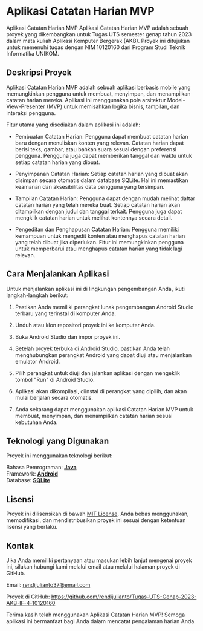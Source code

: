 

# Aplikasi Catatan Harian MVP



Aplikasi Catatan Harian MVP
Aplikasi Catatan Harian MVP adalah sebuah proyek yang dikembangkan untuk Tugas UTS semester genap tahun 2023 dalam mata kuliah Aplikasi Komputer Bergerak (AKB). Proyek ini ditujukan untuk memenuhi tugas dengan NIM 10120160 dari Program Studi Teknik Informatika UNIKOM.


## Deskripsi Proyek
Aplikasi Catatan Harian MVP adalah sebuah aplikasi berbasis mobile yang memungkinkan pengguna untuk membuat, menyimpan, dan menampilkan catatan harian mereka. Aplikasi ini menggunakan pola arsitektur Model-View-Presenter (MVP) untuk memisahkan logika bisnis, tampilan, dan interaksi pengguna.

Fitur utama yang disediakan dalam aplikasi ini adalah:

* Pembuatan Catatan Harian: Pengguna dapat membuat catatan harian baru dengan menuliskan konten yang relevan. Catatan harian dapat berisi teks, gambar, atau bahkan suara sesuai dengan preferensi pengguna. Pengguna juga dapat memberikan tanggal dan waktu untuk setiap catatan harian yang dibuat.

* Penyimpanan Catatan Harian: Setiap catatan harian yang dibuat akan disimpan secara otomatis dalam database SQLite. Hal ini memastikan keamanan dan aksesibilitas data pengguna yang tersimpan.

* Tampilan Catatan Harian: Pengguna dapat dengan mudah melihat daftar catatan harian yang telah mereka buat. Setiap catatan harian akan ditampilkan dengan judul dan tanggal terkait. Pengguna juga dapat mengklik catatan harian untuk melihat kontennya secara detail.


* Pengeditan dan Penghapusan Catatan Harian: Pengguna memiliki kemampuan untuk mengedit konten atau menghapus catatan harian yang telah dibuat jika diperlukan. Fitur ini memungkinkan pengguna untuk memperbarui atau menghapus catatan harian yang tidak lagi relevan.

## Cara Menjalankan Aplikasi
Untuk menjalankan aplikasi ini di lingkungan pengembangan Anda, ikuti langkah-langkah berikut:
1. Pastikan Anda memiliki perangkat lunak pengembangan Android Studio terbaru yang terinstal di komputer Anda.

2. Unduh atau klon repositori proyek ini ke komputer Anda.

3. Buka Android Studio dan impor proyek ini.

4. Setelah proyek terbuka di Android Studio, pastikan Anda telah menghubungkan perangkat Android yang dapat diuji atau menjalankan emulator Android.

5. Pilih perangkat untuk diuji dan jalankan aplikasi dengan mengeklik tombol "Run" di Android Studio.

6. Aplikasi akan dikompilasi, diinstal di perangkat yang dipilih, dan akan mulai berjalan secara otomatis.

7. Anda sekarang dapat menggunakan aplikasi Catatan Harian MVP untuk membuat, menyimpan, dan menampilkan catatan harian sesuai kebutuhan Anda.

## Teknologi yang Digunakan
Proyek ini menggunakan teknologi berikut:

Bahasa Pemrograman:  <b>[Java](https://www.java.com/en/) </b> <br />
Framework: <b>[Android](https://www.android.com/) </b> <br />
Database: <b>[SQLite](https://www.sqlite.org/index.html) </b> <br />

## Lisensi
Proyek ini dilisensikan di bawah [MIT License](https://id.wikipedia.org/wiki/Lisensi_MIT). Anda bebas menggunakan, memodifikasi, dan mendistribusikan proyek ini sesuai dengan ketentuan lisensi yang berlaku.

## Kontak
Jika Anda memiliki pertanyaan atau masukan lebih lanjut mengenai proyek ini, silakan hubungi kami melalui email atau melalui halaman proyek di GitHub.

Email: rendijulianto37@email.com

Proyek di GitHub: https://github.com/rendijulianto/Tugas-UTS-Genap-2023-AKB-IF-4-10120160

Terima kasih telah menggunakan Aplikasi Catatan Harian MVP! Semoga aplikasi ini bermanfaat bagi Anda dalam mencatat pengalaman harian Anda.
